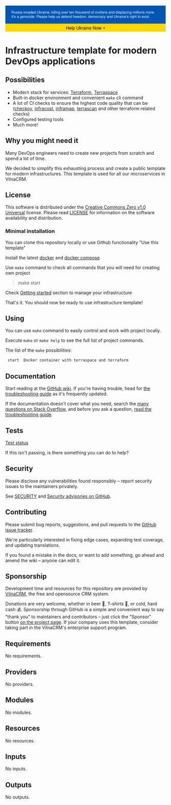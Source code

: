 <!-- markdownlint-disable MD041 -->
[![SWUbanner](https://raw.githubusercontent.com/vshymanskyy/StandWithUkraine/main/banner2-direct.svg)](https://supportukrainenow.org/)

# Infrastructure template for modern DevOps applications

## Possibilities
- Modern stack for services: [Terraform](https://www.terraform.io/), [Terraspace](https://terraspace.cloud/)
- Built-in docker environment and convenient `make` cli command
- A lot of CI checks to ensure the highest code quality that can be ([checkov](https://www.checkov.io/), [infracost](https://www.infracost.io/), [inframap](https://github.com/cycloidio/inframap), [terrascan](https://runterrascan.io/) and other terraform related checks)
- Configured testing tools
- Much more!

## Why you might need it
Many DevOps engineers need to create new projects from scratch and spend a lot of time.

We decided to simplify this exhausting process and create a public template for modern infrastructures. This template is used for all our microservices in VilnaCRM.

## License
This software is distributed under the [Creative Commons Zero v1.0 Universal](https://creativecommons.org/publicdomain/zero/1.0/deed) license. Please read [LICENSE](https://github.com/VilnaCRM-Org/infrastructure-template/blob/main/LICENSE) for information on the software availability and distribution.

### Minimal installation
You can clone this repository locally or use Github functionality "Use this template"

Install the latest [docker](https://docs.docker.com/engine/install/) and [docker compose](https://docs.docker.com/compose/install/)

Use `make` command to check all commands that you will need for creating own project
> make start

Check [Getting started](https://terraspace.cloud/getting-started/) section to manage your infrastructure

That's it. You should now be ready to use infrastructure template!

## Using
You can use `make` command to easily control and work with project locally.

Execute `make` or `make help` to see the full list of project commands.

The list of the `make` possibilities:

```bash
 start  Docker container with terraspace and terraform
```

## Documentation
Start reading at the [GitHub wiki](https://github.com/VilnaCRM-Org/infrastructure-template/wiki). If you're having trouble, head for [the troubleshooting guide](https://github.com/VilnaCRM-Org/infrastructure-template/wiki/Troubleshooting) as it's frequently updated.

If the documentation doesn't cover what you need, search the [many questions on Stack Overflow](http://stackoverflow.com/questions/tagged/vilnacrm), and before you ask a question, [read the troubleshooting guide](https://github.com/VilnaCRM-Org/infrastructure-template/wiki/Troubleshooting).

## Tests
[Test status](https://github.com/VilnaCRM-Org/infrastructure-template/actions)

If this isn't passing, is there something you can do to help?

## Security
Please disclose any vulnerabilities found responsibly – report security issues to the maintainers privately.

See [SECURITY](https://github.com/VilnaCRM-Org/infrastructure-template/tree/main/SECURITY.md) and [Security advisories on GitHub](https://github.com/VilnaCRM-Org/infrastructure-template/security).

## Contributing
Please submit bug reports, suggestions, and pull requests to the [GitHub issue tracker](https://github.com/VilnaCRM-Org/infrastructure-template/issues).

We're particularly interested in fixing edge cases, expanding test coverage, and updating translations.

If you found a mistake in the docs, or want to add something, go ahead and amend the wiki – anyone can edit it.

## Sponsorship
Development time and resources for this repository are provided by [VilnaCRM](https://app.vilnacrm.com/), the free and opensource CRM system.

Donations are very welcome, whether in beer 🍺, T-shirts 👕, or cold, hard cash 💰. Sponsorship through GitHub is a simple and convenient way to say "thank you" to maintainers and contributors – just click the "Sponsor" button [on the project page](https://github.com/VilnaCRM-Org/infrastructure). If your company uses this template, consider taking part in the VilnaCRM's enterprise support program.

<!-- BEGIN_TF_DOCS -->
## Requirements

No requirements.

## Providers

No providers.

## Modules

No modules.

## Resources

No resources.

## Inputs

No inputs.

## Outputs

No outputs.
<!-- END_TF_DOCS -->